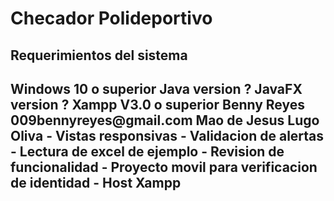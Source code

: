 <h1> Checador Polideportivo </h1>

<h2>Requerimientos del sistema<h2>
Windows 10 o superior
Java version ?
JavaFX version ?
Xampp V3.0 o superior

<Developers>
Benny Reyes 009bennyreyes@gmail.com
Mao de Jesus Lugo Oliva

<TO DO>
- Vistas responsivas
- Validacion de alertas
- Lectura de excel de ejemplo
- Revision de funcionalidad
- Proyecto movil para verificacion de identidad
- Host Xampp
